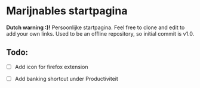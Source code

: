 # Marijnables startpagina
**Dutch warning :)!**
Persoonlijke startpagina. Feel free to clone and edit to add your own links.
Used to be an offline repository, so initial commit is v1.0.
## Todo:
 - [ ] Add icon for firefox extension
 - [ ] Add banking shortcut under Productiviteit


